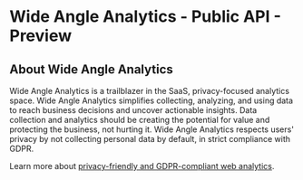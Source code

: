 # Wide Angle Analytics - Public API - Preview

## About Wide Angle Analytics 

Wide Angle Analytics is a trailblazer in the SaaS, privacy-focused analytics space. Wide Angle Analytics simplifies collecting, analyzing, and using data to reach business decisions and uncover actionable insights. Data collection and analytics should be creating the potential for value and protecting the business, not hurting it. Wide Angle Analytics respects users' privacy by not collecting personal data by default, in strict compliance with GDPR.

Learn more about [privacy-friendly and GDPR-compliant web analytics](https://wideangle.co/documentation).

